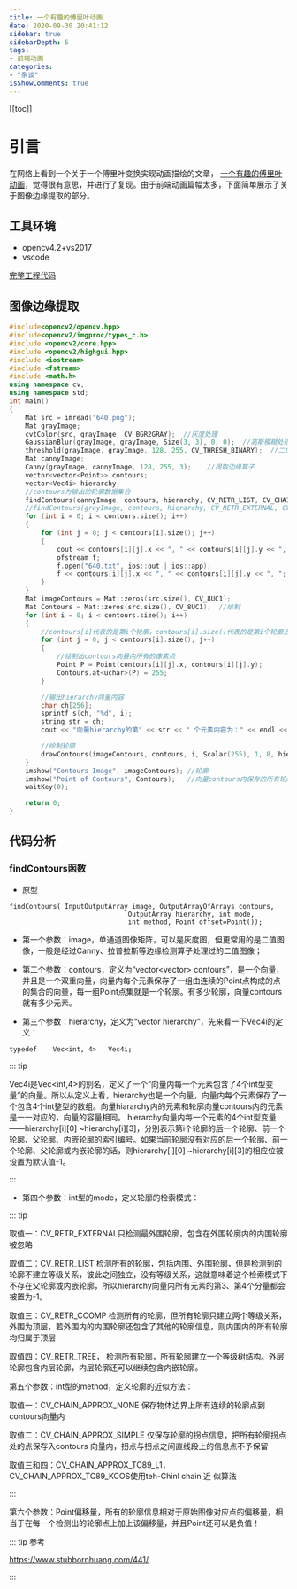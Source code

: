 ```yaml
---
title: 一个有趣的傅里叶动画
date: 2020-09-30 20:41:12
sidebar: true
sidebarDepth: 5
tags:
- 前端动画
categories:
- "杂谈"
isShowComments: true
---
```


[[toc]]

# 引言
在网络上看到一个关于一个傅里叶变换实现动画描绘的文章， [一个有趣的傅里叶动画](https://mp.weixin.qq.com/s/57WKK0xEBti9BjUD1xVlRQ)，觉得很有意思，并进行了复现。由于前端动画篇幅太多，下面简单展示了关于图像边缘提取的部分。
## 工具环境
- opencv4.2+vs2017
- vscode

[完整工程代码](https://github.com/LJoson/Fourier_cartoon)




## 图像边缘提取

```cpp
#include<opencv2/opencv.hpp>
#include<opencv2/imgproc/types_c.h>
#include <opencv2/core.hpp>
#include <opencv2/highgui.hpp>
#include <iostream>
#include <fstream>
#include <math.h>
using namespace cv;
using namespace std;
int main()
{
	Mat src = imread("640.png");
	Mat grayImage;
	cvtColor(src, grayImage, CV_BGR2GRAY);  //灰度处理
	GaussianBlur(grayImage, grayImage, Size(3, 3), 0, 0);  //高斯模糊处理
	threshold(grayImage, grayImage, 128, 255, CV_THRESH_BINARY);  //二值化处理
	Mat cannyImage;
	Canny(grayImage, cannyImage, 128, 255, 3);    //提取边缘算子
	vector<vector<Point>> contours;
	vector<Vec4i> hierarchy;
	//contours为输出的轮廓数据集合
	findContours(cannyImage, contours, hierarchy, CV_RETR_LIST, CV_CHAIN_APPROX_NONE, Point(0, 0));
	//findContours(grayImage, contours, hierarchy, CV_RETR_EXTERNAL, CV_CHAIN_APPROX_NONE, Point(0, 0));
	for (int i = 0; i < contours.size(); i++)
	{
		for (int j = 0; j < contours[i].size(); j++)
		{
			cout << contours[i][j].x << ", " << contours[i][j].y << ", ";
			ofstream f;
			f.open("640.txt", ios::out | ios::app);
			f << contours[i][j].x << ", " << contours[i][j].y << ", ";
		}
	}
	Mat imageContours = Mat::zeros(src.size(), CV_8UC1);
	Mat Contours = Mat::zeros(src.size(), CV_8UC1);  //绘制
	for (int i = 0; i < contours.size(); i++)
	{
		//contours[i]代表的是第i个轮廓，contours[i].size()代表的是第i个轮廓上所有的像素点数
		for (int j = 0; j < contours[i].size(); j++)
		{
			//绘制出contours向量内所有的像素点
			Point P = Point(contours[i][j].x, contours[i][j].y);
			Contours.at<uchar>(P) = 255;
		}

		//输出hierarchy向量内容
		char ch[256];
		sprintf_s(ch, "%d", i);
		string str = ch;
		cout << "向量hierarchy的第" << str << " 个元素内容为：" << endl << hierarchy[i] << endl << endl;

		//绘制轮廓
		drawContours(imageContours, contours, i, Scalar(255), 1, 8, hierarchy);
	}
	imshow("Contours Image", imageContours); //轮廓
	imshow("Point of Contours", Contours);   //向量contours内保存的所有轮廓点集
	waitKey(0);

	return 0;
}


```
## 代码分析
### findContours函数
- 原型
```
findContours( InputOutputArray image, OutputArrayOfArrays contours,
                              OutputArray hierarchy, int mode,
                              int method, Point offset=Point());

```
- 第一个参数：image，单通道图像矩阵，可以是灰度图，但更常用的是二值图像，一般是经过Canny、拉普拉斯等边缘检测算子处理过的二值图像；



- 第二个参数：contours，定义为“vector<vector<Point>> contours”，是一个向量，并且是一个双重向量，向量内每个元素保存了一组由连续的Point点构成的点的集合的向量，每一组Point点集就是一个轮廓。有多少轮廓，向量contours就有多少元素。



- 第三个参数：hierarchy，定义为“vector<Vec4i> hierarchy”，先来看一下Vec4i的定义：
```
typedef    Vec<int, 4>   Vec4i;
```
::: tip

Vec4i是Vec<int,4>的别名，定义了一个“向量内每一个元素包含了4个int型变量”的向量。所以从定义上看，hierarchy也是一个向量，向量内每个元素保存了一个包含4个int整型的数组。向量hiararchy内的元素和轮廓向量contours内的元素是一一对应的，向量的容量相同。 hierarchy向量内每一个元素的4个int型变量——hierarchy[i][0] ~hierarchy[i][3]，分别表示第i个轮廓的后一个轮廓、前一个轮廓、父轮廓、内嵌轮廓的索引编号。如果当前轮廓没有对应的后一个轮廓、前一个轮廓、父轮廓或内嵌轮廓的话，则hierarchy[i][0] ~hierarchy[i][3]的相应位被设置为默认值-1。


:::

- 第四个参数：int型的mode，定义轮廓的检索模式：


::: tip

取值一：CV_RETR_EXTERNAL只检测最外围轮廓，包含在外围轮廓内的内围轮廓被忽略

取值二：CV_RETR_LIST   检测所有的轮廓，包括内围、外围轮廓，但是检测到的轮廓不建立等级关系，彼此之间独立，没有等级关系，这就意味着这个检索模式下不存在父轮廓或内嵌轮廓，所以hierarchy向量内所有元素的第3、第4个分量都会被置为-1。

取值三：CV_RETR_CCOMP  检测所有的轮廓，但所有轮廓只建立两个等级关系，外围为顶层，若外围内的内围轮廓还包含了其他的轮廓信息，则内围内的所有轮廓均归属于顶层


取值四：CV_RETR_TREE， 检测所有轮廓，所有轮廓建立一个等级树结构。外层轮廓包含内层轮廓，内层轮廓还可以继续包含内嵌轮廓。


第五个参数：int型的method，定义轮廓的近似方法：


取值一：CV_CHAIN_APPROX_NONE 保存物体边界上所有连续的轮廓点到contours向量内


取值二：CV_CHAIN_APPROX_SIMPLE 仅保存轮廓的拐点信息，把所有轮廓拐点处的点保存入contours  向量内，拐点与拐点之间直线段上的信息点不予保留


取值三和四：CV_CHAIN_APPROX_TC89_L1，CV_CHAIN_APPROX_TC89_KCOS使用teh-Chinl chain 近 似算法

:::

第六个参数：Point偏移量，所有的轮廓信息相对于原始图像对应点的偏移量，相当于在每一个检测出的轮廓点上加上该偏移量，并且Point还可以是负值！


::: tip 参考

https://www.stubbornhuang.com/441/


:::
